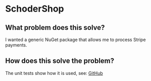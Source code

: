 ﻿# SchoderShop

## What problem does this solve?

I wanted a generic NuGet package that allows me to process Stripe payments.

## How does this solve the problem?

The unit tests show how it is used, see: [GitHub](https://github.com/dietmar-schoder/SchoderShop/tree/master/SchoderShopUnitTests/BLL)
